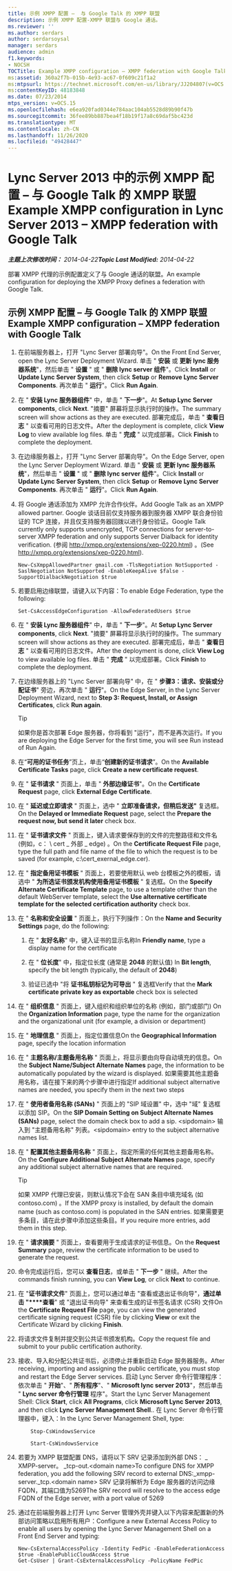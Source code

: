 ```yaml
---
title: 示例 XMPP 配置 –  与 Google Talk 的 XMPP 联盟
description: 示例 XMPP 配置-XMPP 联盟与 Google 通话。
ms.reviewer: ''
ms.author: serdars
author: serdarsoysal
manager: serdars
audience: admin
f1.keywords:
- NOCSH
TOCTitle: Example XMPP configuration – XMPP federation with Google Talk
ms:assetid: 360a2f7b-015b-4e93-ac67-0f609c21f1a2
ms:mtpsurl: https://technet.microsoft.com/en-us/library/JJ204807(v=OCS.15)
ms:contentKeyID: 48183848
ms.date: 07/23/2014
mtps_version: v=OCS.15
ms.openlocfilehash: e6ea920fad0344e784aac104ab5528d89b90f47b
ms.sourcegitcommit: 36fee89bb887bea4f18b19f17a8c69daf5bc423d
ms.translationtype: MT
ms.contentlocale: zh-CN
ms.lasthandoff: 11/26/2020
ms.locfileid: "49428447"
---
```

# <a name="example-xmpp-configuration-in-lync-server-2013--xmpp-federation-with-google-talk"></a><span data-ttu-id="3f46a-103">Lync Server 2013 中的示例 XMPP 配置 –  与 Google Talk 的 XMPP 联盟</span><span class="sxs-lookup"><span data-stu-id="3f46a-103">Example XMPP configuration in Lync Server 2013 – XMPP federation with Google Talk</span></span>

<div data-xmlns="http://www.w3.org/1999/xhtml">

<div class="topic" data-xmlns="http://www.w3.org/1999/xhtml" data-msxsl="urn:schemas-microsoft-com:xslt" data-cs="https://msdn.microsoft.com/">

<div data-asp="https://msdn2.microsoft.com/asp">



</div>

<div id="mainSection">

<div id="mainBody"><span data-ttu-id="3f46a-104">

<span> </span></span><span class="sxs-lookup"><span data-stu-id="3f46a-104">

<span> </span></span></span>

<span data-ttu-id="3f46a-105">_**主题上次修改时间：** 2014-04-22_</span><span class="sxs-lookup"><span data-stu-id="3f46a-105">_**Topic Last Modified:** 2014-04-22_</span></span>

<span data-ttu-id="3f46a-106">部署 XMPP 代理的示例配置定义了与 Google 通话的联盟。</span><span class="sxs-lookup"><span data-stu-id="3f46a-106">An example configuration for deploying the XMPP Proxy defines a federation with Google Talk.</span></span>

<div>

## <a name="example-xmpp-configuration--xmpp-federation-with-google-talk"></a><span data-ttu-id="3f46a-107">示例 XMPP 配置 –  与 Google Talk 的 XMPP 联盟</span><span class="sxs-lookup"><span data-stu-id="3f46a-107">Example XMPP configuration – XMPP federation with Google Talk</span></span>

1.  <span data-ttu-id="3f46a-108">在前端服务器上，打开 "Lync Server 部署向导"。</span><span class="sxs-lookup"><span data-stu-id="3f46a-108">On the Front End Server, open the Lync Server Deployment Wizard.</span></span> <span data-ttu-id="3f46a-109">单击 " **安装** 或 **更新 lync 服务器系统**"，然后单击 " **设置** " 或 " **删除 lync server 组件**"。</span><span class="sxs-lookup"><span data-stu-id="3f46a-109">Click **Install** or **Update Lync Server System**, then click **Setup** or **Remove Lync Server Components**.</span></span> <span data-ttu-id="3f46a-110">再次单击 " **运行**"。</span><span class="sxs-lookup"><span data-stu-id="3f46a-110">Click **Run Again**.</span></span>

2.  <span data-ttu-id="3f46a-111">在 " **安装 Lync 服务器组件**" 中，单击 " **下一步**"。</span><span class="sxs-lookup"><span data-stu-id="3f46a-111">At **Setup Lync Server components**, click **Next**.</span></span> <span data-ttu-id="3f46a-112">"摘要" 屏幕将显示执行时的操作。</span><span class="sxs-lookup"><span data-stu-id="3f46a-112">The summary screen will show actions as they are executed.</span></span> <span data-ttu-id="3f46a-113">部署完成后，单击 " **查看日志** " 以查看可用的日志文件。</span><span class="sxs-lookup"><span data-stu-id="3f46a-113">After the deployment is complete, click **View Log** to view available log files.</span></span> <span data-ttu-id="3f46a-114">单击 " **完成** " 以完成部署。</span><span class="sxs-lookup"><span data-stu-id="3f46a-114">Click **Finish** to complete the deployment.</span></span>

3.  <span data-ttu-id="3f46a-115">在边缘服务器上，打开 "Lync Server 部署向导"。</span><span class="sxs-lookup"><span data-stu-id="3f46a-115">On the Edge Server, open the Lync Server Deployment Wizard.</span></span> <span data-ttu-id="3f46a-116">单击 " **安装** 或 **更新 lync 服务器系统**"，然后单击 " **设置** " 或 " **删除 lync server 组件**"。</span><span class="sxs-lookup"><span data-stu-id="3f46a-116">Click **Install** or **Update Lync Server System**, then click **Setup** or **Remove Lync Server Components**.</span></span> <span data-ttu-id="3f46a-117">再次单击 " **运行**"。</span><span class="sxs-lookup"><span data-stu-id="3f46a-117">Click **Run Again**.</span></span>

4.  <span data-ttu-id="3f46a-118">将 Google 通话添加为 XMPP 允许合作伙伴。</span><span class="sxs-lookup"><span data-stu-id="3f46a-118">Add Google Talk as an XMPP allowed partner.</span></span> <span data-ttu-id="3f46a-119">Google 谈话目前仅支持服务器到服务器 XMPP 联合身份验证的 TCP 连接，并且仅支持服务器回拨以进行身份验证。</span><span class="sxs-lookup"><span data-stu-id="3f46a-119">Google Talk currently only supports unencrypted, TCP connections for server-to-server XMPP federation and only supports Server Dialback for identity verification.</span></span> <span data-ttu-id="3f46a-120"> (参阅 <http://xmpp.org/extensions/xep-0220.html>) 。</span><span class="sxs-lookup"><span data-stu-id="3f46a-120">(See <http://xmpp.org/extensions/xep-0220.html>).</span></span>
    
        New-CsXmppAllowedPartner gmail.com -TlsNegotiation NotSupported -SaslNegotiation NotSupported -EnableKeepAlive $false -SupportDialbackNegotiation $true

5.  <span data-ttu-id="3f46a-121">若要启用边缘联盟，请键入以下内容：</span><span class="sxs-lookup"><span data-stu-id="3f46a-121">To enable Edge Federation, type the following:</span></span>
    
        Set-CsAccessEdgeConfiguration -AllowFederatedUsers $true

6.  <span data-ttu-id="3f46a-122">在 " **安装 Lync 服务器组件**" 中，单击 " **下一步**"。</span><span class="sxs-lookup"><span data-stu-id="3f46a-122">At **Setup Lync Server components**, click **Next**.</span></span> <span data-ttu-id="3f46a-123">"摘要" 屏幕将显示执行时的操作。</span><span class="sxs-lookup"><span data-stu-id="3f46a-123">The summary screen will show actions as they are executed.</span></span> <span data-ttu-id="3f46a-124">部署完成后，单击 " **查看日志** " 以查看可用的日志文件。</span><span class="sxs-lookup"><span data-stu-id="3f46a-124">After the deployment is done, click **View Log** to view available log files.</span></span> <span data-ttu-id="3f46a-125">单击 " **完成** " 以完成部署。</span><span class="sxs-lookup"><span data-stu-id="3f46a-125">Click **Finish** to complete the deployment.</span></span>

7.  <span data-ttu-id="3f46a-126">在边缘服务器上的 "Lync Server 部署向导" 中，在 " **步骤3：请求、安装或分配证书**" 旁边，再次单击 " **运行**"。</span><span class="sxs-lookup"><span data-stu-id="3f46a-126">On the Edge Server, in the Lync Server Deployment Wizard, next to **Step 3: Request, Install, or Assign Certificates**, click **Run again**.</span></span>
    
    <div>
    

    > [!TIP]
    > <span data-ttu-id="3f46a-127">如果你是首次部署 Edge 服务器，你将看到 "运行"，而不是再次运行。</span><span class="sxs-lookup"><span data-stu-id="3f46a-127">If you are deploying the Edge Server for the first time, you will see Run instead of Run Again.</span></span>

    
    </div>

8.  <span data-ttu-id="3f46a-128">在“**可用的证书任务**”页上，单击“**创建新的证书请求**”。</span><span class="sxs-lookup"><span data-stu-id="3f46a-128">On the **Available Certificate Tasks** page, click **Create a new certificate request**.</span></span>

9.  <span data-ttu-id="3f46a-129">在 " **证书请求** " 页面上，单击 " **外部边缘证书**"。</span><span class="sxs-lookup"><span data-stu-id="3f46a-129">On the **Certificate Request** page, click **External Edge Certificate**.</span></span>

10. <span data-ttu-id="3f46a-130">在 " **延迟或立即请求** " 页面上，选中 " **立即准备请求，但稍后发送"** 复选框。</span><span class="sxs-lookup"><span data-stu-id="3f46a-130">On the **Delayed or Immediate Request** page, select the **Prepare the request now, but send it later** check box.</span></span>

11. <span data-ttu-id="3f46a-131">在 " **证书请求文件** " 页面上，键入请求要保存到的文件的完整路径和文件名 (例如，c： \\ cert \_ 外部 \_ edge) 。</span><span class="sxs-lookup"><span data-stu-id="3f46a-131">On the **Certificate Request File** page, type the full path and file name of the file to which the request is to be saved (for example, c:\\cert\_exernal\_edge.cer).</span></span>

12. <span data-ttu-id="3f46a-132">在 " **指定备用证书模板** " 页面上，若要使用默认 web 台模板之外的模板，请选中 " **为所选证书颁发机构使用备用证书模板** " 复选框。</span><span class="sxs-lookup"><span data-stu-id="3f46a-132">On the **Specify Alternate Certificate Template** page, to use a template other than the default WebServer template, select the **Use alternative certificate template for the selected certification authority** check box.</span></span>

13. <span data-ttu-id="3f46a-133">在 " **名称和安全设置** " 页面上，执行下列操作：</span><span class="sxs-lookup"><span data-stu-id="3f46a-133">On the **Name and Security Settings** page, do the following:</span></span>
    
    1.  <span data-ttu-id="3f46a-134">在 " **友好名称**" 中，键入证书的显示名称</span><span class="sxs-lookup"><span data-stu-id="3f46a-134">In **Friendly name**, type a display name for the certificate</span></span>
    
    2.  <span data-ttu-id="3f46a-135">在 " **位长度**" 中，指定位长度 (通常是 **2048** 的默认值) </span><span class="sxs-lookup"><span data-stu-id="3f46a-135">In **Bit length**, specify the bit length (typically, the default of **2048**)</span></span>
    
    3.  <span data-ttu-id="3f46a-136">验证已选中 "将 **证书私钥标记为可导出** " 复选框</span><span class="sxs-lookup"><span data-stu-id="3f46a-136">Verify that the **Mark certificate private key as exportable** check box is selected</span></span>

14. <span data-ttu-id="3f46a-137">在 " **组织信息** " 页面上，键入组织和组织单位的名称 (例如，部门或部门) </span><span class="sxs-lookup"><span data-stu-id="3f46a-137">On the **Organization Information** page, type the name for the organization and the organizational unit (for example, a division or department)</span></span>

15. <span data-ttu-id="3f46a-138">在 " **地理信息** " 页面上，指定位置信息</span><span class="sxs-lookup"><span data-stu-id="3f46a-138">On the **Geographical Information** page, specify the location information</span></span>

16. <span data-ttu-id="3f46a-139">在 " **主题名称/主题备用名称** " 页面上，将显示要由向导自动填充的信息。</span><span class="sxs-lookup"><span data-stu-id="3f46a-139">On the **Subject Name/Subject Alternate Names** page, the information to be automatically populated by the wizard is displayed.</span></span> <span data-ttu-id="3f46a-140">如果需要其他主题备用名称，请在接下来的两个步骤中进行指定</span><span class="sxs-lookup"><span data-stu-id="3f46a-140">If additional subject alternative names are needed, you specify them in the next two steps</span></span>

17. <span data-ttu-id="3f46a-141">在 " **使用者备用名称 (SANs)** " 页面上的 "SIP 域设置" 中，选中 "域" 复选框以添加 SIP。</span><span class="sxs-lookup"><span data-stu-id="3f46a-141">On the **SIP Domain Setting on Subject Alternate Names (SANs)** page, select the domain check box to add a sip.</span></span> <span data-ttu-id="3f46a-142">\<sipdomain\> 输入到 "主题备用名称" 列表。</span><span class="sxs-lookup"><span data-stu-id="3f46a-142">\<sipdomain\> entry to the subject alternative names list.</span></span>

18. <span data-ttu-id="3f46a-143">在 " **配置其他主题备用名称** " 页面上，指定所需的任何其他主题备用名称。</span><span class="sxs-lookup"><span data-stu-id="3f46a-143">On the **Configure Additional Subject Alternate Names** page, specify any additional subject alternative names that are required.</span></span>
    
    <div>
    

    > [!TIP]
    > <span data-ttu-id="3f46a-144">如果 XMPP 代理已安装，则默认情况下会在 SAN 条目中填充域名 (如 contoso.com) 。</span><span class="sxs-lookup"><span data-stu-id="3f46a-144">If the XMPP proxy is installed, by default the domain name (such as contoso.com) is populated in the SAN entries.</span></span> <span data-ttu-id="3f46a-145">如果需要更多条目，请在此步骤中添加这些条目。</span><span class="sxs-lookup"><span data-stu-id="3f46a-145">If you require more entries, add them in this step.</span></span>

    
    </div>

19. <span data-ttu-id="3f46a-146">在 " **请求摘要** " 页面上，查看要用于生成请求的证书信息。</span><span class="sxs-lookup"><span data-stu-id="3f46a-146">On the **Request Summary** page, review the certificate information to be used to generate the request.</span></span>

20. <span data-ttu-id="3f46a-147">命令完成运行后，您可以 **查看日志**，或单击 " **下一步** " 继续。</span><span class="sxs-lookup"><span data-stu-id="3f46a-147">After the commands finish running, you can **View Log**, or click **Next** to continue.</span></span>

21. <span data-ttu-id="3f46a-148">在 "**证书请求文件**" 页面上，您可以通过单击 "查看或退出证书向导"，**通过单击 "\*\*\*\*查看**" 或 "退出证书向导" 来查看生成的证书签名请求 (CSR) 文件</span><span class="sxs-lookup"><span data-stu-id="3f46a-148">On the **Certificate Request File** page, you can view the generated certificate signing request (CSR) file by clicking **View** or exit the Certificate Wizard by clicking **Finish**.</span></span>

22. <span data-ttu-id="3f46a-149">将请求文件复制并提交到公共证书颁发机构。</span><span class="sxs-lookup"><span data-stu-id="3f46a-149">Copy the request file and submit to your public certification authority.</span></span>

23. <span data-ttu-id="3f46a-150">接收、导入和分配公共证书后，必须停止并重新启动 Edge 服务器服务。</span><span class="sxs-lookup"><span data-stu-id="3f46a-150">After receiving, importing and assigning the public certificate, you must stop and restart the Edge Server services.</span></span> <span data-ttu-id="3f46a-151">启动 Lync Server 命令行管理程序：依次单击 " **开始**"、" **所有程序**"、" **Microsoft lync server 2013**"，然后单击 " **Lync server 命令行管理** 程序"。</span><span class="sxs-lookup"><span data-stu-id="3f46a-151">Start the Lync Server Management Shell: Click **Start**, click **All Programs**, click **Microsoft Lync Server 2013**, and then click **Lync Server Management Shell**..</span></span> <span data-ttu-id="3f46a-152">在 Lync Server 命令行管理器中，键入：</span><span class="sxs-lookup"><span data-stu-id="3f46a-152">In the Lync Server Management Shell, type:</span></span>
    ```
        Stop-CsWindowsService
    ```
    
    ```
        Start-CsWindowsService
    ```
    
24. <span data-ttu-id="3f46a-153">若要为 XMPP 联盟配置 DNS，请将以下 SRV 记录添加到外部 DNS： \_ XMPP-server。 \_tcp-out.\<domain name\></span><span class="sxs-lookup"><span data-stu-id="3f46a-153">To configure DNS for XMPP federation, you add the following SRV record to external DNS:\_xmpp-server.\_tcp.\<domain name\></span></span> <span data-ttu-id="3f46a-154">SRV 记录将解析为 Edge 服务器的访问边缘 FQDN，其端口值为5269</span><span class="sxs-lookup"><span data-stu-id="3f46a-154">The SRV record will resolve to the access edge FQDN of the Edge server, with a port value of 5269</span></span>

25. <span data-ttu-id="3f46a-155">通过在前端服务器上打开 Lync Server 管理外壳并键入以下内容来配置新的外部访问策略以启用所有用户：</span><span class="sxs-lookup"><span data-stu-id="3f46a-155">Configure a new External Access Policy to enable all users by opening the Lync Server Management Shell on a Front End Server and typing:</span></span>
    
        New-CsExternalAccessPolicy -Identity FedPic -EnableFederationAccess $true -EnablePublicCloudAccess $true
        Get-CsUser | Grant-CsExternalAccessPolicy -PolicyName FedPic

<span data-ttu-id="3f46a-156"></div>

</div>

<span> </span>

</div>

</div>

</span><span class="sxs-lookup"><span data-stu-id="3f46a-156"></div>

</div>

<span> </span>

</div>

</div>

</span></span></div>

